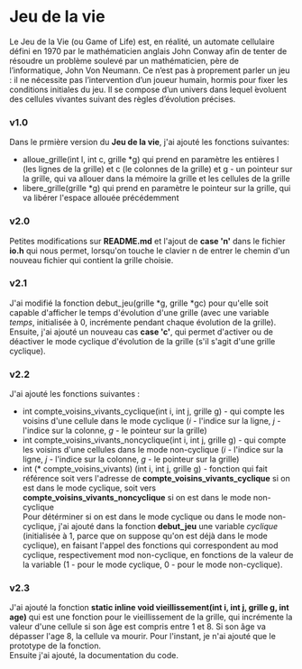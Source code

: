 # Jeu de la vie
Le  Jeu  de  la  Vie  (ou  Game  of  Life)  est,  en  réalité,  un  automate  cellulaire  défini  en  1970 par  le  mathématicien  anglais  John  Conway  afin  de  tenter  de  résoudre  un  problème  soulevé  par  un mathématicien, père de l’informatique, John Von Neumann. Ce n’est pas à proprement parler un jeu : il ne nécessite pas l’intervention d’un joueur humain, hormis pour fixer les conditions initiales du jeu. Il se compose d’un univers dans lequel ́evoluent des cellules vivantes suivant des règles d’évolution précises.

### v1.0
Dans le prmière version du **Jeu de la vie**, j'ai ajouté les fonctions suivantes:
* alloue_grille(int l, int c, grille \*g) qui prend en paramètre les entières l (les lignes de la grille) et c (le colonnes de la grille) et g - un pointeur sur la grille, qui va allouer dans la mémoire la grille et les cellules de la grille
*  libere_grille(grille \*g) qui prend en paramètre le pointeur sur la grille, qui va libérer l'espace allouée précédemment

### v2.0
Petites modifications sur **README.md** et l'ajout de **case 'n'** dans le fichier **io.h** qui nous permet, lorsqu'on touche le clavier n de entrer le chemin d'un nouveau fichier qui contient la grille choisie.

### v2.1
J'ai modifié la fonction debut_jeu(grille \*g, grille \*gc) pour qu'elle soit capable d'afficher le temps d'évolution d'une grille (avec une variable *temps*, initialisée à 0, incrémente pendant chaque évolution de la grille). Ensuite, j'ai ajouté un nouveau cas **case 'c'**, qui permet d'activer ou de déactiver le mode cyclique d'évolution de la grille (s'il s'agit d'une grille cyclique).

### v2.2
J'ai ajouté les fonctions suivantes :
* int compte_voisins_vivants_cyclique(int i, int j, grille g) - qui compte les voisins d'une cellule dans le mode cyclique (*i* - l'indice sur la ligne, *j* - l'indice sur la colonne, *g* - le pointeur sur la grille)
* int compte_voisins_vivants_noncyclique(int i, int j, grille g) - qui compte les voisins d'une cellules dans le mode non-cyclique (*i* - l'indice sur la ligne, *j* - l'indice sur la colonne, *g* - le pointeur sur la grille)
* int (\* compte_voisins_vivants) (int i, int j, grille g) - fonction qui fait référence soit vers l'adresse de **compte_voisins_vivants_cyclique** si on est dans le mode cyclique, soit vers **compte_voisins_vivants_noncyclique** si on est dans le mode non-cyclique<br />
Pour détérminer si on est dans le mode cyclique ou dans le mode non-cyclique, j'ai ajouté dans la fonction **debut_jeu** une variable *cyclique* (initialisée à 1, parce que on suppose qu'on est déjà dans le mode cyclique), en faisant l'appel des fonctions qui correspondent au mod cyclique, respectivement mod non-cyclique, en fonctions de la valeur de la variable (1 - pour le mode cyclique, 0 - pour le mode non-cyclique).

### v2.3
J'ai ajouté la fonction **static inline void vieillissement(int i, int j, grille g, int age)** qui est une fonction pour le vieillissement de la grille, qui incrémente la valeur d'une cellule si son âge est compris entre 1 et 8. Si son âge va dépasser l'age 8, la cellule va mourir. Pour l'instant, je n'ai ajouté que le prototype de la fonction.<br />
Ensuite j'ai ajouté, la documentation du code.
